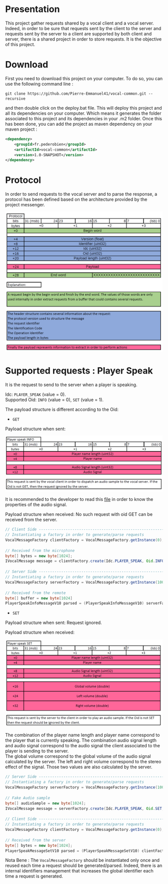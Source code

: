 # Presentation

This project gather requests shared by a vocal client and a vocal server. Indeed, in order to be sure that requests sent by the client to the server and requests sent by the server to a client are supported by both client and server, there is a shared project in order to store requests. It is the objective of this project.

# Download

First you need to download this project on your computer. To do so, you can use the following command line :

```git
git clone https://github.com/Pierre-Emmanuel41/vocal-common.git --recursive
```

and then double click on the deploy.bat file. This will deploy this project and all its dependencies on your computer. Which means it generates the folder associated to this project and its dependencies in your .m2 folder. Once this has been done, you can add the project as maven dependency on your maven project :

```xml
<dependency>
	<groupId>fr.pederobien</groupId>
	<artifactId>vocal-common</artifactId>
	<version>1.0-SNAPSHOT</version>
</dependency>
```

# Protocol

In order to send requests to the vocal server and to parse the response, a protocol has been defined based on the architecture provided by the project messenger.

![plot](./src/main/java/resources/Protocol.png)

# Supported requests : Player Speak

It is the request to send to the server when a player is speaking.

Idc: <code>PLAYER_SPEAK</code> (value = 0).  
Supported Oid: <code>INFO</code> (value = 0), <code>SET</code> (value = 1).  

The payload structure is different according to the Oid:

* <code>GET</code>

Payload structure when sent:

![plot](./src/main/java/resources/PlayerSpeak_Info.png)

It is recommended to the developer to read this [file](https://github.com/Pierre-Emmanuel41/sound/blob/master/src/main/java/fr/pederobien/sound/impl/SoundConstants.java) in order to know the properties of the audio signal.  

Payload structure when received: No such request with oid GET can be received from the server.

```java
// Client Side -----------------------------------------------------------------------
// Instantiating a factory in order to generate/parse requests
VocalMessageFactory clientFactory = VocalMessageFactory.getInstance(0);

// Received from the microphone
byte[] bytes = new byte[1024];
IVocalMessage message = clientFactory.create(Idc.PLAYER_SPEAK, Oid.INFO, "Player 1", bytes);

// Server Side -----------------------------------------------------------------------
// Instantiating a factory in order to generate/parse requests
VocalMessageFactory serverFactory = VocalMessageFactory.getInstance(100000);

// Received from the remote
byte[] buffer = new byte[1024]
PlayerSpeakInfoMessageV10 parsed = (PlayerSpeakInfoMessageV10) serverFactory.parse(buffer);
```

* <code>SET</code>

Payload structure when sent: Request ignored.

Payload structure when received:

![plot](./src/main/java/resources/PlayerSpeak_set.png)

The combination of the player name length and player name correspond to the player that is currently speaking. The combination audio signal length and audio signal correspond to the audio signal the client associated to the player is sending to the server.  
The global volume correspond to the global volume of the audio signal calculated by the server. The left and right volume correspond to the stereo effect of the signal. Those two values are also calculated by the server.

```java
// Server Side -----------------------------------------------------------------------
// Instantiating a factory in order to generate/parse requests
VocalMessageFactory serverFactory = VocalMessageFactory.getInstance(10000);

// Fake Audio sample
byte[] audioSample = new byte[1024];
IVocalMessage message = serverFactory.create(Idc.PLAYER_SPEAK, Oid.SET, "Player 1", audioSample, 1.0, 0.123, 0.456);

// Client Side -----------------------------------------------------------------------
// Instantiating a factory in order to generate/parse requests
VocalMessageFactory clientFactory = VocalMessageFactory.getInstance(0);

// Received from the server
byte[] bytes = new byte[1024];
PlayerSpeakMessageSetV10 parsed = (PlayerSpeakMessageSetV10) clientFactory.parse(bytes);
```

Nota Bene : The <code>VocalMessageFactory</code> should be instantiated only once and reused each time a request should be generated/parsed. Indeed, there is an internal identifiers management that increases the global identifier each time a request is generated.